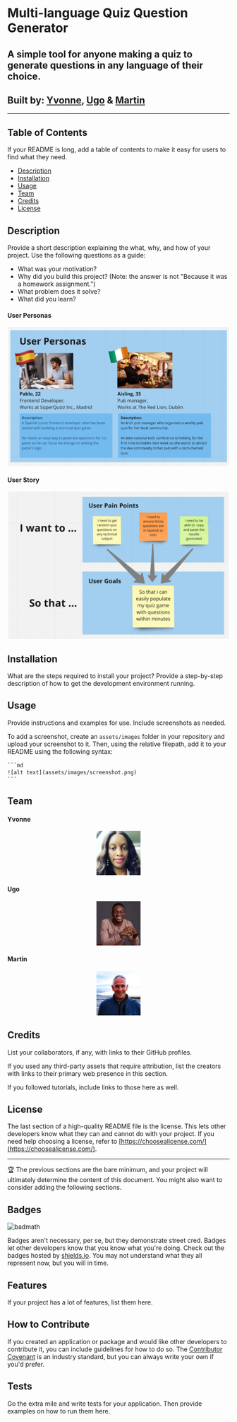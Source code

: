 # Multi-language Quiz Question Generator

## A simple tool for anyone making a quiz to generate questions in any language of their choice.

## Built by: [Yvonne](https://github.com/yvonnesarah), [Ugo](https://github.com/Ugopreneur) & [Martin](https://github.com/martinjnamara)

----------------------------------

## Table of Contents

If your README is long, add a table of contents to make it easy for users to find what they need.

- [Description](#description)
- [Installation](#installation)
- [Usage](#usage)
- [Team](#team)
- [Credits](#credits)
- [License](#license)

## Description

Provide a short description explaining the what, why, and how of your project. Use the following questions as a guide:

- What was your motivation?
- Why did you build this project? (Note: the answer is not "Because it was a homework assignment.")
- What problem does it solve?
- What did you learn?

#### User Personas
<p align="center">
  <img src="./assets/README_images/user-personas.png" width="500" title="User Personas" alt="User Personas">
</p>

#### User Story
<p align="center">
  <img src="./assets/README_images/user-story.png" width="500" title="User Story" alt="User Story">
</p>

## Installation

What are the steps required to install your project? Provide a step-by-step description of how to get the development environment running.

## Usage

Provide instructions and examples for use. Include screenshots as needed.

To add a screenshot, create an `assets/images` folder in your repository and upload your screenshot to it. Then, using the relative filepath, add it to your README using the following syntax:

    ```md
    ![alt text](assets/images/screenshot.png)
    ```

## Team

#### Yvonne
<p align="center">
  <img src="./assets/README_images/Yvonne.png" width="100" title="Yvonne" alt="Yvonne's photo">
</p>

#### Ugo
<p align="center">
  <img src="./assets/README_images/Ugo.png" width="100" title="Ugo" alt="Ugo's photo">
</p>

#### Martin
<p align="center">
  <img src="./assets/README_images/Martin.png" width="100" title="Martin" alt="Martin's photo">
</p>

## Credits

List your collaborators, if any, with links to their GitHub profiles.

If you used any third-party assets that require attribution, list the creators with links to their primary web presence in this section.

If you followed tutorials, include links to those here as well.

## License

The last section of a high-quality README file is the license. This lets other developers know what they can and cannot do with your project. If you need help choosing a license, refer to [https://choosealicense.com/](https://choosealicense.com/).

---

🏆 The previous sections are the bare minimum, and your project will ultimately determine the content of this document. You might also want to consider adding the following sections.

## Badges

![badmath](https://img.shields.io/github/languages/top/lernantino/badmath)

Badges aren't necessary, per se, but they demonstrate street cred. Badges let other developers know that you know what you're doing. Check out the badges hosted by [shields.io](https://shields.io/). You may not understand what they all represent now, but you will in time.

## Features

If your project has a lot of features, list them here.

## How to Contribute

If you created an application or package and would like other developers to contribute it, you can include guidelines for how to do so. The [Contributor Covenant](https://www.contributor-covenant.org/) is an industry standard, but you can always write your own if you'd prefer.

## Tests

Go the extra mile and write tests for your application. Then provide examples on how to run them here.